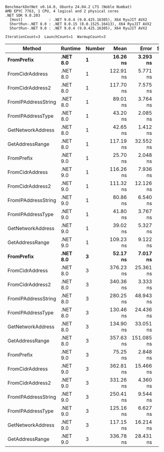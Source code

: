 ```

BenchmarkDotNet v0.14.0, Ubuntu 24.04.2 LTS (Noble Numbat)
AMD EPYC 7763, 1 CPU, 4 logical and 2 physical cores
.NET SDK 9.0.203
  [Host]            : .NET 9.0.4 (9.0.425.16305), X64 RyuJIT AVX2
  ShortRun-.NET 8.0 : .NET 8.0.15 (8.0.1525.16413), X64 RyuJIT AVX2
  ShortRun-.NET 9.0 : .NET 9.0.4 (9.0.425.16305), X64 RyuJIT AVX2

IterationCount=3  LaunchCount=1  WarmupCount=3  

```
| Method              | Runtime  | Number | Mean      | Error      | StdDev   | Min       | Max       | Gen0   | Allocated |
|-------------------- |--------- |------- |----------:|-----------:|---------:|----------:|----------:|-------:|----------:|
| **FromPrefix**          | **.NET 8.0** | **1**      |  **16.26 ns** |   **3.293 ns** | **0.181 ns** |  **16.05 ns** |  **16.36 ns** | **0.0033** |      **56 B** |
| FromCidrAddress     | .NET 8.0 | 1      | 122.91 ns |   5.771 ns | 0.316 ns | 122.72 ns | 123.28 ns | 0.0067 |     112 B |
| FromCidrAddress2    | .NET 8.0 | 1      | 117.70 ns |   7.575 ns | 0.415 ns | 117.22 ns | 117.95 ns | 0.0067 |     112 B |
| FromIPAddressString | .NET 8.0 | 1      |  89.01 ns |   3.764 ns | 0.206 ns |  88.78 ns |  89.18 ns | 0.0033 |      56 B |
| FromIPAddressType   | .NET 8.0 | 1      |  43.20 ns |   2.085 ns | 0.114 ns |  43.08 ns |  43.30 ns | 0.0052 |      88 B |
| GetNetworkAddress   | .NET 8.0 | 1      |  42.65 ns |   1.412 ns | 0.077 ns |  42.56 ns |  42.70 ns | 0.0033 |      56 B |
| GetAddressRange     | .NET 8.0 | 1      | 117.19 ns |  32.552 ns | 1.784 ns | 115.13 ns | 118.34 ns | 0.0100 |     168 B |
| FromPrefix          | .NET 9.0 | 1      |  25.70 ns |   2.048 ns | 0.112 ns |  25.58 ns |  25.80 ns | 0.0033 |      56 B |
| FromCidrAddress     | .NET 9.0 | 1      | 116.26 ns |   7.936 ns | 0.435 ns | 115.90 ns | 116.74 ns | 0.0067 |     112 B |
| FromCidrAddress2    | .NET 9.0 | 1      | 111.32 ns |  12.126 ns | 0.665 ns | 110.56 ns | 111.72 ns | 0.0067 |     112 B |
| FromIPAddressString | .NET 9.0 | 1      |  80.86 ns |   6.540 ns | 0.358 ns |  80.52 ns |  81.24 ns | 0.0033 |      56 B |
| FromIPAddressType   | .NET 9.0 | 1      |  41.80 ns |   3.767 ns | 0.206 ns |  41.61 ns |  42.02 ns | 0.0052 |      88 B |
| GetNetworkAddress   | .NET 9.0 | 1      |  39.02 ns |   5.327 ns | 0.292 ns |  38.73 ns |  39.32 ns | 0.0033 |      56 B |
| GetAddressRange     | .NET 9.0 | 1      | 109.23 ns |   9.122 ns | 0.500 ns | 108.80 ns | 109.78 ns | 0.0100 |     168 B |
| **FromPrefix**          | **.NET 8.0** | **3**      |  **52.17 ns** |   **7.017 ns** | **0.385 ns** |  **51.73 ns** |  **52.41 ns** | **0.0100** |     **168 B** |
| FromCidrAddress     | .NET 8.0 | 3      | 376.23 ns |  25.361 ns | 1.390 ns | 375.13 ns | 377.79 ns | 0.0200 |     336 B |
| FromCidrAddress2    | .NET 8.0 | 3      | 340.36 ns |   3.333 ns | 0.183 ns | 340.21 ns | 340.57 ns | 0.0200 |     336 B |
| FromIPAddressString | .NET 8.0 | 3      | 280.25 ns |  48.943 ns | 2.683 ns | 278.48 ns | 283.34 ns | 0.0100 |     168 B |
| FromIPAddressType   | .NET 8.0 | 3      | 130.46 ns |  24.436 ns | 1.339 ns | 129.03 ns | 131.69 ns | 0.0157 |     264 B |
| GetNetworkAddress   | .NET 8.0 | 3      | 134.90 ns |  33.051 ns | 1.812 ns | 132.81 ns | 136.01 ns | 0.0100 |     168 B |
| GetAddressRange     | .NET 8.0 | 3      | 357.63 ns | 151.085 ns | 8.281 ns | 351.81 ns | 367.11 ns | 0.0300 |     504 B |
| FromPrefix          | .NET 9.0 | 3      |  75.25 ns |   2.848 ns | 0.156 ns |  75.12 ns |  75.42 ns | 0.0100 |     168 B |
| FromCidrAddress     | .NET 9.0 | 3      | 362.81 ns |  15.466 ns | 0.848 ns | 362.01 ns | 363.70 ns | 0.0200 |     336 B |
| FromCidrAddress2    | .NET 9.0 | 3      | 331.26 ns |   4.360 ns | 0.239 ns | 330.98 ns | 331.41 ns | 0.0200 |     336 B |
| FromIPAddressString | .NET 9.0 | 3      | 250.41 ns |   9.544 ns | 0.523 ns | 249.80 ns | 250.71 ns | 0.0100 |     168 B |
| FromIPAddressType   | .NET 9.0 | 3      | 125.16 ns |   6.627 ns | 0.363 ns | 124.75 ns | 125.46 ns | 0.0157 |     264 B |
| GetNetworkAddress   | .NET 9.0 | 3      | 117.15 ns |  16.214 ns | 0.889 ns | 116.29 ns | 118.07 ns | 0.0100 |     168 B |
| GetAddressRange     | .NET 9.0 | 3      | 336.78 ns |  28.431 ns | 1.558 ns | 335.16 ns | 338.27 ns | 0.0300 |     504 B |
